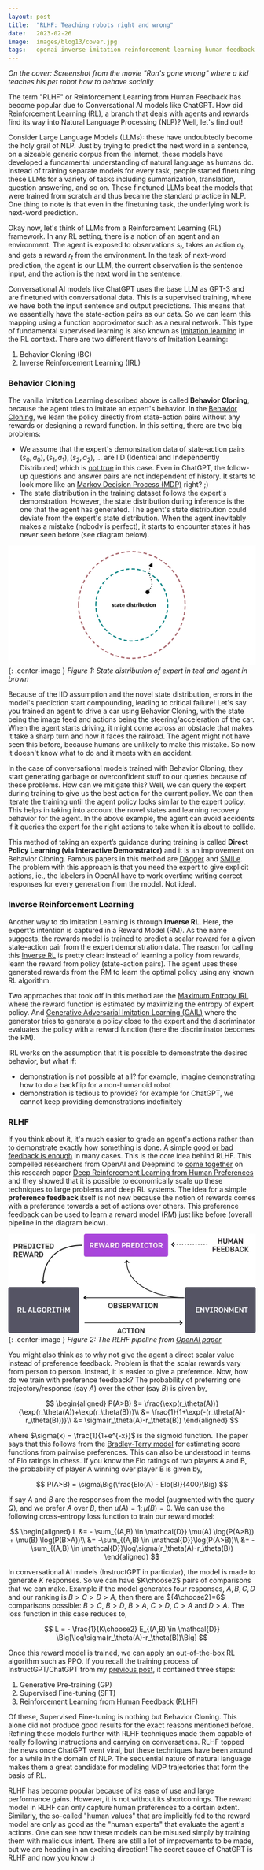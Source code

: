 ```yaml
---
layout: post
title:  "RLHF: Teaching robots right and wrong"
date:   2023-02-26
image:  images/blog13/cover.jpg
tags:   openai inverse imitation reinforcement learning human feedback rlhf
---
```

*On the cover: Screenshot from the movie "Ron's gone wrong" where a kid teaches his pet robot how to behave socially*

The term "RLHF" or Reinforcement Learning from Human Feedback has become popular due to Conversational AI models like ChatGPT. How did Reinforcement Learning (RL), a branch that deals with agents and rewards find its way into Natural Language Processing (NLP)? Well, let's find out!

Consider Large Language Models (LLMs): these have undoubtedly become the holy grail of NLP. Just by trying to predict the next word in a sentence, on a sizeable generic corpus from the internet, these models have developed a fundamental understanding of natural language as humans do. Instead of training separate models for every task, people started finetuning these LLMs for a variety of tasks including summarization, translation, question answering, and so on. These finetuned LLMs beat the models that were trained from scratch and thus became the standard practice in NLP. One thing to note is that even in the finetuning task, the underlying work is next-word prediction.

Okay now, let's think of LLMs from a Reinforcement Learning (RL) framework. In any RL setting, there is a notion of an agent and an environment. The agent is exposed to observations $s_t$, takes an action $a_t$, and gets a reward $r_t$ from the environment. In the task of next-word prediction, the agent is our LLM, the current observation is the sentence input, and the action is the next word in the sentence.

Conversational AI models like ChatGPT uses the base LLM as GPT-3 and are finetuned with conversational data. This is a supervised training, where we have both the input sentence and output predictions. This means that we essentially have the state-action pairs as our data. So we can learn this mapping using a function approximator such as a neural network. This type of fundamental supervised learning is also known as [Imitation learning](https://smartlabai.medium.com/a-brief-overview-of-imitation-learning-8a8a75c44a9c) in the RL context. There are two different flavors of Imitation Learning:
1. Behavior Cloning (BC)
2. Inverse Reinforcement Learning (IRL)

### Behavior Cloning
The vanilla Imitation Learning described above is called **Behavior Cloning**, because the agent tries to imitate an expert's behavior. In the [Behavior Cloning]((https://jonathan-hui.medium.com/rl-imitation-learning-ac28116c02fc)), we learn the policy directly from state-action pairs without any rewards or designing a reward function. In this setting, there are two big problems:
- We assume that the expert's demonstration data of state-action pairs $(s_0,a_0), (s_1,a_1), (s_2,a_2),...$ are IID (Identical and Independently Distributed) which is [not true](https://www.ri.cmu.edu/pub_files/2010/5/Ross-AIStats10-paper.pdf) in this case. Even in ChatGPT, the follow-up questions and answer pairs are not independent of history. It starts to look more like an [Markov Decision Process (MDP)](https://en.wikipedia.org/wiki/Markov_chain) right? ;)
- The state distribution in the training dataset follows the expert's demonstration. However, the state distribution during inference is the one that the agent has generated. The agent's state distribution could deviate from the expert's state distribution. When the agent inevitably makes a mistake (nobody is perfect), it starts to encounter states it has never seen before (see diagram below).

![alt](/images/blog13/state_distribution.png){: .center-image }
*Figure 1: State distribution of expert in teal and agent in brown*

Because of the IID assumption and the novel state distribution, errors in the model's prediction start compounding, leading to critical failure! Let's say you trained an agent to drive a car using Behavior Cloning, with the state being the image feed and actions being the steering/acceleration of the car. When the agent starts driving, it might come across an obstacle that makes it take a sharp turn and now it faces the railroad. The agent might not have seen this before, because humans are unlikely to make this mistake. So now it doesn't know what to do and it meets with an accident.

In the case of conversational models trained with Behavior Cloning, they start generating garbage or overconfident stuff to our queries because of these problems. How can we mitigate this? Well, we can query the expert during training to give us the best action for the current policy. We can then iterate the training until the agent policy looks similar to the expert policy. This helps in taking into account the novel states and learning recovery behavior for the agent. In the above example, the agent can avoid accidents if it queries the expert for the right actions to take when it is about to collide.

This method of taking an expert’s guidance during training is called **Direct Policy Learning (via Interactive Demonstrator)** and it is an improvement on Behavior Cloning. Famous papers in this method are [DAgger](https://arxiv.org/abs/1011.0686) and [SMILe](https://www.ri.cmu.edu/pub_files/2010/5/Ross-AIStats10-paper.pdf). The problem with this approach is that you need the expert to give explicit actions, ie., the labelers in OpenAI have to work overtime writing correct responses for every generation from the model. Not ideal.

### Inverse Reinforcement Learning
Another way to do Imitation Learning is through **Inverse RL**. Here, the expert's intention is captured in a Reward Model (RM). As the name suggests, the rewards model is trained to predict a scalar reward for a given state-action pair from the expert demonstration data. The reason for calling this [Inverse RL](https://towardsdatascience.com/inverse-reinforcement-learning-6453b7cdc90d#:~:text=Inverse%20reinforcement%20learning%20is%20a,rewards%20by%20observing%20its%20behavior) is pretty clear: instead of learning a policy from rewards, learn the reward from policy (state-action pairs). The agent uses these generated rewards from the RM to learn the optimal policy using any known RL algorithm.

Two approaches that took off in this method are the [Maximum Entropy IRL](https://www.ri.cmu.edu/pub_files/pub4/ziebart_brian_d_2008_1/ziebart_brian_d_2008_1.pdf) where the reward function is estimated by maximizing the entropy of expert policy. And [Generative Adversarial Imitation Learning (GAIL)](https://arxiv.org/abs/1606.03476) where the generator tries to generate a policy close to the expert and the discriminator evaluates the policy with a reward function (here the discriminator becomes the RM).

IRL works on the assumption that it is possible to demonstrate the desired behavior, but what if:
- demonstration is not possible at all? for example, imagine demonstrating how to do a backflip for a non-humanoid robot
- demonstration is tedious to provide? for example for ChatGPT, we cannot keep providing demonstrations indefinitely

### RLHF
If you think about it, it's much easier to grade an agent's actions rather than to demonstrate exactly how something is done. A simple [good or bad feedback is enough](https://arxiv.org/abs/1701.06049) in many cases. This is the core idea behind RLHF. This compelled researchers from OpenAI and Deepmind to [come together](https://www.theverge.com/2017/6/14/15792818/ai-safety-human-feedback-openai-deepmind) on this research paper [Deep Reinforcement Learning from Human Preferences](https://arxiv.org/abs/1706.03741) and they showed that it is possible to economically scale up these techniques to large problems and deep RL systems. The idea for a simple **preference feedback** itself is not new because the notion of rewards comes with a preference towards a set of actions over others. This preference feedback can be used to learn a reward model (RM) just like before (overall pipeline in the diagram below).

![alt](/images/blog13/rlhf_pipeline.webp){: .center-image }
*Figure 2: The RLHF pipeline from [OpenAI paper](https://arxiv.org/abs/1706.03741)*

You might also think as to why not give the agent a direct scalar value instead of preference feedback. Problem is that the scalar rewards vary from person to person. Instead, it is easier to give a preference. Now, how do we train with preference feedback? The probability of preferring one trajectory/response (say $A$) over the other (say $B$) is given by,

$$
\begin{aligned} 
P(A>B) &= \frac{\exp(r_\theta(A))}{\exp(r_\theta(A))+\exp(r_\theta(B))}\\
&= \frac{1}{1+\exp(-(r_\theta(A)-r_\theta(B)))}\\
&= \sigma(r_\theta(A)-r_\theta(B))
\end{aligned}
$$

where $\sigma(x) = \frac{1}{1+e^{-x}}$ is the sigmoid function. The paper says that this follows from the [Bradley-Terry model](https://en.wikipedia.org/wiki/Bradley%E2%80%93Terry_model) for estimating score functions from pairwise preferences. This can also be understood in terms of Elo ratings in chess. If you know the Elo ratings of two players A and B, the probability of player A winning over player B is given by,

$$
P(A>B) = \sigma\Big(\frac{Elo(A) - Elo(B)}{400}\Big)
$$

If say $A$ and $B$ are the responses from the model (augmented with the query $Q$), and we prefer $A$ over $B$, then $\mu(A)=1; \mu(B)=0$. We can use the following cross-entropy loss function to train our reward model:

$$
\begin{aligned}
L &= - \sum_{(A,B) \in \mathcal{D}} \mu(A) \log(P(A>B)) + \mu(B) \log(P(B>A))\\
&= -\sum_{(A,B) \in \mathcal{D}}\log(P(A>B))\\
&= -\sum_{(A,B) \in \mathcal{D}}\log\sigma(r_\theta(A)-r_\theta(B))
\end{aligned}
$$

In conversational AI models (InstructGPT in particular), the model is made to generate $K$ responses. So we can have $K\choose2$ pairs of comparisons that we can make. Example if the model generates four responses, $A, B, C, D$ and our ranking is $B>C>D>A$, then there are ${4\choose2}=6$ comparisons possible: $B>C$, $B>D$, $B>A$, $C>D$, $C>A$ and $D>A$. The loss function in this case reduces to,

$$
L = - \frac{1}{K\choose2} E_{(A,B) \in \mathcal{D}} \Big[\log\sigma(r_\theta(A)-r_\theta(B))\Big]
$$

Once this reward model is trained, we can apply an out-of-the-box RL algorithm such as PPO. If you recall the training process of InstructGPT/ChatGPT from my [previous post](/blog/chatgpt-future-of-conversational-ai/), it contained three steps:

1. Generative Pre-training (GP)
2. Supervised Fine-tuning (SFT)
3. Reinforcement Learning from Human Feedback (RLHF)

Of these, Supervised Fine-tuning is nothing but Behavior Cloning. This alone did not produce good results for the exact reasons mentioned before. Refining these models further with RLHF techniques made them capable of really following instructions and carrying on conversations. RLHF topped the news once ChatGPT went viral, but these techniques have been around for a while in the domain of NLP. The sequential nature of natural language makes them a great candidate for modeling MDP trajectories that form the basis of RL.

RLHF has become popular because of its ease of use and large performance gains. However, it is not without its shortcomings. The reward model in RLHF can only capture human preferences to a certain extent. Similarly, the so-called "human values" that are implicitly fed to the reward model are only as good as the "human experts" that evaluate the agent's actions. One can see how these models can be misused simply by training them with malicious intent. There are still a lot of improvements to be made, but we are heading in an exciting direction! The secret sauce of ChatGPT is RLHF and now you know :)